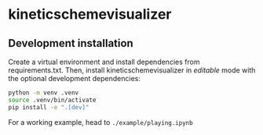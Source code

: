 # kineticschemevisualizer

## Development installation

Create a virtual environment and install dependencies from requirements.txt.
Then, install kineticschemevisualizer in *editable* mode with the
optional development dependencies:

```sh
python -m venv .venv
source .venv/bin/activate
pip install -e ".[dev]"
```

For a working example, head to `./example/playing.ipynb`
